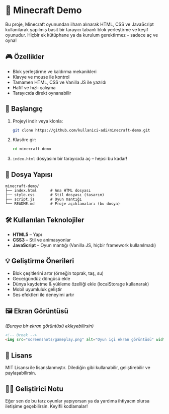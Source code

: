 # 🧱 Minecraft Demo

Bu proje, Minecraft oyunundan ilham alınarak HTML, CSS ve JavaScript kullanılarak yapılmış basit bir tarayıcı tabanlı blok yerleştirme ve keşif oyunudur. Hiçbir ek kütüphane ya da kurulum gerektirmez – sadece aç ve oyna!

## 🎮 Özellikler

- Blok yerleştirme ve kaldırma mekanikleri
- Klavye ve mouse ile kontrol
- Tamamen HTML, CSS ve Vanilla JS ile yazıldı
- Hafif ve hızlı çalışma
- Tarayıcıda direkt oynanabilir

## 🚀 Başlangıç

1. Projeyi indir veya klonla:
    ```bash
    git clone https://github.com/kullanici-adi/minecraft-demo.git
    ```

2. Klasöre gir:
    ```bash
    cd minecraft-demo
    ```

3. `index.html` dosyasını bir tarayıcıda aç – hepsi bu kadar!

## 📁 Dosya Yapısı

```
minecraft-demo/
├── index.html      # Ana HTML dosyası
├── style.css       # Stil dosyası (tasarım)
├── script.js       # Oyun mantığı
└── README.md       # Proje açıklamaları (bu dosya)
```

## 🛠️ Kullanılan Teknolojiler

- **HTML5** – Yapı
- **CSS3** – Stil ve animasyonlar
- **JavaScript** – Oyun mantığı (Vanilla JS, hiçbir framework kullanılmadı)

## 💡 Geliştirme Önerileri

- Blok çeşitlerini artır (örneğin toprak, taş, su)
- Gece/gündüz döngüsü ekle
- Dünya kaydetme & yükleme özelliği ekle (localStorage kullanarak)
- Mobil uyumluluk geliştir
- Ses efektleri ile deneyimi artır

## 🖼️ Ekran Görüntüsü

*(Buraya bir ekran görüntüsü ekleyebilirsin)*

```html
<!-- Örnek -->
<img src="screenshots/gameplay.png" alt="Oyun içi ekran görüntüsü" width="600">
```

## 📜 Lisans

MIT Lisansı ile lisanslanmıştır. Dilediğin gibi kullanabilir, geliştirebilir ve paylaşabilirsin.

## 👨‍💻 Geliştirici Notu

Eğer sen de bu tarz oyunlar yapıyorsan ya da yardıma ihtiyacın olursa iletişime geçebilirsin. Keyifli kodlamalar!
